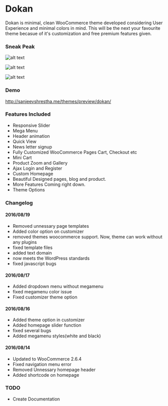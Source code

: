 # Dokan
Dokan is minimal, clean WooCommerce theme developed considering User Experience and minimal colors in mind. This will be the next your favourite theme becasue of it's customization and free premium features given.


### Sneak Peak
![alt text](http://www.sanjeevshrestha.me/themes/meditationmusic/wp-content/uploads/2016/08/sneakpeak.png "Preview")


![alt text](http://www.sanjeevshrestha.me/themes/meditationmusic/wp-content/uploads/2016/08/newmegamenu.png "Preview")


![alt text](http://www.sanjeevshrestha.me/themes/meditationmusic/wp-content/uploads/2016/08/themeoption.png "Preview")

### Demo
http://sanjeevshrestha.me/themes/preview/dokan/

### Features Included
* Responsive Slider
* Mega Menu
* Header animation
* Quick View
* News letter signup
* Fully Customized WooCommerce Pages Cart, Checkout etc
* Mini Cart
* Product Zoom and Gallery
* Ajax Login and Register
* Custom Homepage
* Beautiful Designed pages, blog and product.
* More Features Coming right down.
* Theme Options

### Changelog

#### 2016/08/19
* Removed unnessary page templates
* Added color option on customizer
* removed themes woocommerce support. Now, theme can work without any plugins
* fixed template files
* added text domain
* now meets the WordPress standards
* fixed javascript bugs

#### 2016/08/17
* Added dropdown menu without megamenu
* fixed megamenu color issue
* Fixed customizer theme option

#### 2016/08/16
* Added theme option in customizer
* Added homepage slider function
* fixed several bugs 
* Added megamenu styles(white and black)

#### 2016/08/14
* Updated to WooCommerce 2.6.4
* Fixed navigation menu error
* Removed Unnessary homepage header 
* Added shortcode on homepage


### TODO
* Create Documentation

